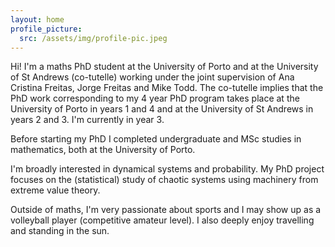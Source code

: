 ```yaml
---
layout: home
profile_picture:
  src: /assets/img/profile-pic.jpeg
---
```


<p> Hi! I'm a maths PhD student at the University of Porto and at the University of St Andrews (co-tutelle) working under the joint supervision of Ana Cristina Freitas, Jorge Freitas and Mike Todd. The co-tutelle implies that the PhD work corresponding to my 4 year PhD program takes place at the University of Porto in years 1 and 4 and at the University of St Andrews in years 2 and 3. I'm currently in year 3.</p>
  
<p> Before starting my PhD I completed undergraduate and MSc studies in mathematics, both at the University of Porto.</p>
  
<p> I'm broadly interested in dynamical systems and probability. My PhD project focuses on the (statistical) study of chaotic systems using machinery from extreme value theory.</p>

<p> Outside of maths, I'm very passionate about sports and I may show up as a volleyball player (competitive amateur level). I also deeply enjoy travelling and standing in the sun.</p>


